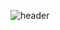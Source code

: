 ![header](https://capsule-render.vercel.app/api?type=waving&color=auto&height=100&section=header&text=Hello%20World&%20render&fontSize=50&fontAlignY=40&animation=fadeIn)
<!--
**ItsLezaY/ItsLezaY** is a ✨ _special_ ✨ repository because its `README.md` (this file) appears on your GitHub profile.

Here are some ideas to get you started:

- 🔭 I’m currently working on ...
- 🌱 I’m currently learning ...
- 👯 I’m looking to collaborate on ...
- 🤔 I’m looking for help with ...
- 💬 Ask me about ...
- 📫 How to reach me: ...
- 😄 Pronouns: ...
- ⚡ Fun fact: ...
-->
